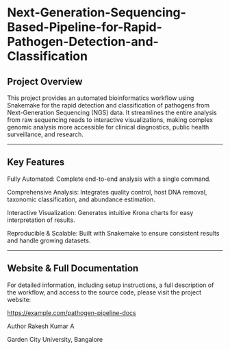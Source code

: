 # Next-Generation-Sequencing-Based-Pipeline-for-Rapid-Pathogen-Detection-and-Classification

## Project Overview
This project provides an automated bioinformatics workflow using Snakemake for the rapid detection and classification of pathogens from Next-Generation Sequencing (NGS) data. It streamlines the entire analysis from raw sequencing reads to interactive visualizations, making complex genomic analysis more accessible for clinical diagnostics, public health surveillance, and research.

---

## Key Features
Fully Automated: Complete end-to-end analysis with a single command.

Comprehensive Analysis: Integrates quality control, host DNA removal, taxonomic classification, and abundance estimation.

Interactive Visualization: Generates intuitive Krona charts for easy interpretation of results.

Reproducible & Scalable: Built with Snakemake to ensure consistent results and handle growing datasets.

---

## Website & Full Documentation
For detailed information, including setup instructions, a full description of the workflow, and access to the source code, please visit the project website:

https://example.com/pathogen-pipeline-docs


Author
Rakesh Kumar A 

Garden City University, Bangalore
